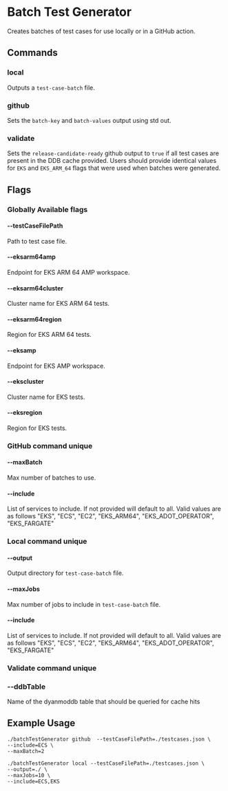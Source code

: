 # Batch Test Generator

Creates batches of test cases for use locally or in a GitHub action.

## Commands
### local
Outputs a `test-case-batch` file.
### github
Sets the `batch-key` and `batch-values` output using std out. 
### validate
Sets the `release-candidate-ready` github output to `true` if all test cases are present in the DDB cache provided.
Users should provide identical values for `EKS` and `EKS_ARM_64` flags that were used when batches were generated. 

## Flags
### Globally Available flags
#### --testCaseFilePath
Path to test case file.
#### --eksarm64amp
Endpoint for EKS ARM 64 AMP workspace.
#### --eksarm64cluster
Cluster name for EKS ARM 64 tests.
#### --eksarm64region
Region for EKS ARM 64 tests.
#### --eksamp
Endpoint for EKS AMP workspace.
#### --ekscluster
Cluster name for EKS tests.
#### --eksregion
Region for EKS tests.

### GitHub command unique
#### --maxBatch
Max number of batches to use.  
#### --include
List of services to include. If not provided will default to all.
Valid values are as follows "EKS", "ECS", "EC2", "EKS_ARM64", "EKS_ADOT_OPERATOR", "EKS_FARGATE"

### Local command unique
#### --output
Output directory for `test-case-batch` file.
#### --maxJobs
Max number of jobs to include in `test-case-batch` file. 
#### --include
List of services to include. If not provided will default to all.
Valid values are as follows "EKS", "ECS", "EC2", "EKS_ARM64", "EKS_ADOT_OPERATOR", "EKS_FARGATE"

### Validate command unique
### --ddbTable
Name of the dyanmoddb table that should be queried for cache hits



## Example Usage
```
./batchTestGenerator github  --testCaseFilePath=./testcases.json \
--include=ECS \
--maxBatch=2
```

```
./batchTestGenerator local --testCaseFilePath=./testcases.json \
--output=./ \
--maxJobs=10 \
--include=ECS,EKS
```
